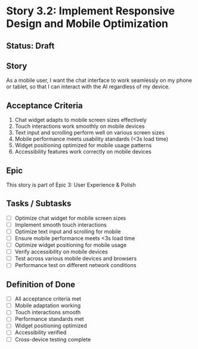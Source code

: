 # Story 3.2: Implement Responsive Design and Mobile Optimization

## Status: Draft

## Story

As a mobile user,
I want the chat interface to work seamlessly on my phone or tablet,
so that I can interact with the AI regardless of my device.

## Acceptance Criteria

1. Chat widget adapts to mobile screen sizes effectively
2. Touch interactions work smoothly on mobile devices
3. Text input and scrolling perform well on various screen sizes
4. Mobile performance meets usability standards (<3s load time)
5. Widget positioning optimized for mobile usage patterns
6. Accessibility features work correctly on mobile devices

## Epic

This story is part of Epic 3: User Experience & Polish

## Tasks / Subtasks

- [ ] Optimize chat widget for mobile screen sizes
- [ ] Implement smooth touch interactions
- [ ] Optimize text input and scrolling for mobile
- [ ] Ensure mobile performance meets <3s load time
- [ ] Optimize widget positioning for mobile usage
- [ ] Verify accessibility on mobile devices
- [ ] Test across various mobile devices and browsers
- [ ] Performance test on different network conditions

## Definition of Done

- [ ] All acceptance criteria met
- [ ] Mobile adaptation working
- [ ] Touch interactions smooth
- [ ] Performance standards met
- [ ] Widget positioning optimized
- [ ] Accessibility verified
- [ ] Cross-device testing complete
